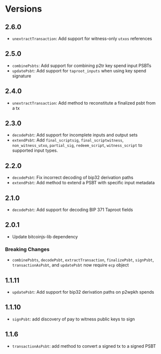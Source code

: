 # Versions

## 2.6.0

- `unextractTransaction`: Add support for witness-only `utxos` references

## 2.5.0

- `combinePsbts`: Add support for combining p2tr key spend input PSBTs
- `updatePsbt`: Add support for `taproot_inputs` when using key spend signature

## 2.4.0

- `unextractTransaction`: Add method to reconstitute a finalized psbt from a tx

## 2.3.0

- `decodePsbt`: Add support for incomplete inputs and output sets
- `extendPsbt`: Add `final_scriptsig`, `final_scriptwitness`,
    `non_witness_utxo`, `partial_sig`, `redeem_script`, `witness_script` to
    supported input types.

## 2.2.0

- `decodePsbt`: Fix incorrect decoding of bip32 derivation paths
- `extendPsbt`: Add method to extend a PSBT with specific input metadata

## 2.1.0

- `decodePsbt`: Add support for decoding BIP 371 Taproot fields

## 2.0.1

- Update bitcoinjs-lib dependency

### Breaking Changes

- `combinePsbts`, `decodePsbt`, `extractTransaction`, `finalizePsbt`,
    `signPsbt`, `transactionAsPsbt`, and `updatePsbt` now require `ecp` object

## 1.1.11

- `updatePsbt`: Add support for bip32 derivation paths on p2wpkh spends

## 1.1.10

- `signPsbt`: add discovery of pay to witness public keys to sign

## 1.1.6

- `transactionAsPsbt`: add method to convert a signed tx to a signed PSBT
